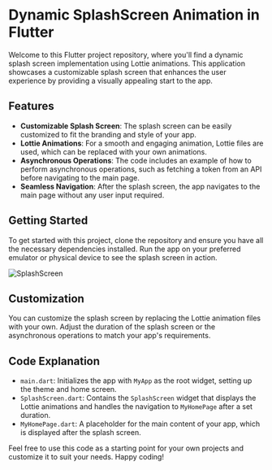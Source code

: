# Dynamic SplashScreen Animation in Flutter
Welcome to this Flutter project repository, where you'll find a dynamic splash screen implementation using Lottie animations. This application showcases a customizable splash screen that enhances the user experience by providing a visually appealing start to the app.

## Features
- **Customizable Splash Screen**: The splash screen can be easily customized to fit the branding and style of your app.
- **Lottie Animations**: For a smooth and engaging animation, Lottie files are used, which can be replaced with your own animations.
- **Asynchronous Operations**: The code includes an example of how to perform asynchronous operations, such as fetching a token from an API before navigating to the main page.
- **Seamless Navigation**: After the splash screen, the app navigates to the main page without any user input required.

## Getting Started
To get started with this project, clone the repository and ensure you have all the necessary dependencies installed. Run the app on your preferred emulator or physical device to see the splash screen in action.

![SplashScreen](https://github.com/ahmetsecer/Splash-Screen-Animation/assets/60434610/e0615af8-f1d6-4f22-9732-01be7619b5e8)

## Customization
You can customize the splash screen by replacing the Lottie animation files with your own. Adjust the duration of the splash screen or the asynchronous operations to match your app's requirements.

## Code Explanation
- `main.dart`: Initializes the app with `MyApp` as the root widget, setting up the theme and home screen.
- `SplashScreen.dart`: Contains the `SplashScreen` widget that displays the Lottie animations and handles the navigation to `MyHomePage` after a set duration.
- `MyHomePage.dart`: A placeholder for the main content of your app, which is displayed after the splash screen.

Feel free to use this code as a starting point for your own projects and customize it to suit your needs. Happy coding!
